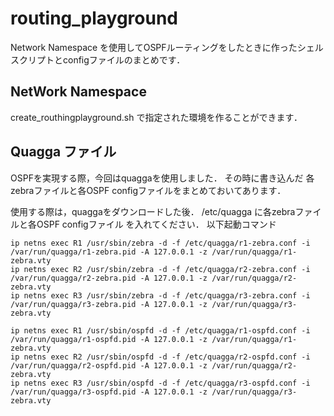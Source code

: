 # routing_playground
Network Namespace を使用してOSPFルーティングをしたときに作ったシェルスクリプトとconfigファイルのまとめです．
## NetWork Namespace
create_routhingplayground.sh で指定された環境を作ることができます．
## Quagga ファイル
OSPFを実現する際，今回はquaggaを使用しました．
その時に書き込んだ 各zebraファイルと各OSPF configファイルをまとめておいてあります．

使用する際は，quaggaをダウンロードした後．
/etc/quagga に各zebraファイルと各OSPF configファイル を入れてください．
以下起動コマンド
```
ip netns exec R1 /usr/sbin/zebra -d -f /etc/quagga/r1-zebra.conf -i /var/run/quagga/r1-zebra.pid -A 127.0.0.1 -z /var/run/quagga/r1-zebra.vty
ip netns exec R2 /usr/sbin/zebra -d -f /etc/quagga/r2-zebra.conf -i /var/run/quagga/r2-zebra.pid -A 127.0.0.1 -z /var/run/quagga/r2-zebra.vty
ip netns exec R3 /usr/sbin/zebra -d -f /etc/quagga/r3-zebra.conf -i /var/run/quagga/r3-zebra.pid -A 127.0.0.1 -z /var/run/quagga/r3-zebra.vty

ip netns exec R1 /usr/sbin/ospfd -d -f /etc/quagga/r1-ospfd.conf -i /var/run/quagga/r1-ospfd.pid -A 127.0.0.1 -z /var/run/quagga/r1-zebra.vty
ip netns exec R2 /usr/sbin/ospfd -d -f /etc/quagga/r2-ospfd.conf -i /var/run/quagga/r2-ospfd.pid -A 127.0.0.1 -z /var/run/quagga/r2-zebra.vty
ip netns exec R3 /usr/sbin/ospfd -d -f /etc/quagga/r3-ospfd.conf -i /var/run/quagga/r3-ospfd.pid -A 127.0.0.1 -z /var/run/quagga/r3-zebra.vty
```
